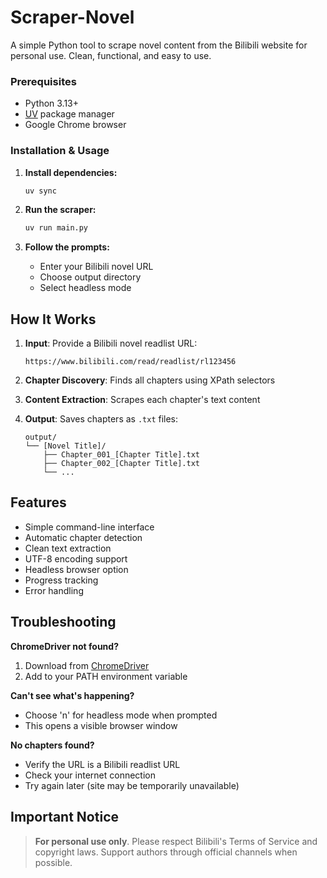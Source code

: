 # Scraper-Novel

A simple Python tool to scrape novel content from the Bilibili website for personal use. Clean, functional, and easy to use.

### Prerequisites
- Python 3.13+ 
- [UV](https://docs.astral.sh/uv/) package manager
- Google Chrome browser

### Installation & Usage

1. **Install dependencies:**
   ```bash
   uv sync
   ```

2. **Run the scraper:**
   ```bash
   uv run main.py
   ```

3. **Follow the prompts:**
   - Enter your Bilibili novel URL
   - Choose output directory 
   - Select headless mode

## How It Works

1. **Input**: Provide a Bilibili novel readlist URL:
   ```
   https://www.bilibili.com/read/readlist/rl123456
   ```

2. **Chapter Discovery**: Finds all chapters using XPath selectors
   
3. **Content Extraction**: Scrapes each chapter's text content

4. **Output**: Saves chapters as `.txt` files:
   ```
   output/
   └── [Novel Title]/
       ├── Chapter_001_[Chapter Title].txt
       ├── Chapter_002_[Chapter Title].txt
       └── ...
   ```

## Features

- Simple command-line interface
- Automatic chapter detection  
- Clean text extraction
- UTF-8 encoding support
- Headless browser option
- Progress tracking
- Error handling

## Troubleshooting

**ChromeDriver not found?**
1. Download from [ChromeDriver](https://chromedriver.chromium.org/)
2. Add to your PATH environment variable

**Can't see what's happening?**
- Choose 'n' for headless mode when prompted
- This opens a visible browser window

**No chapters found?**
- Verify the URL is a Bilibili readlist URL
- Check your internet connection
- Try again later (site may be temporarily unavailable)

## Important Notice

> **For personal use only**. Please respect Bilibili's Terms of Service and copyright laws. Support authors through official channels when possible.
